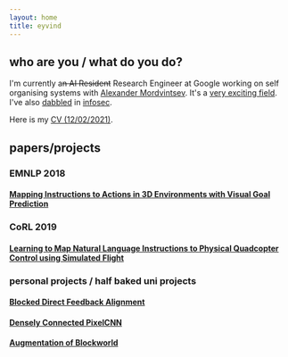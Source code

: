 ```yaml
---
layout: home
title: eyvind
---
```

## who are you / what do you do?
I'm currently a~~n AI Resident~~ Research Engineer at Google working on self organising systems with [Alexander Mordvintsev](https://znah.net/). It's a [very exciting field](https://distill.pub/2020/growing-ca/). I've also [dabbled](https://bughunters.google.com/profile/c7fc560e-70f4-44e7-8287-0ca16ee7ea4d) in [infosec](https://www.facebook.com/whitehat/thanks/).

Here is my [CV (12/02/2021)](assets/eyvind_cv_feb_2021.pdf).

## papers/projects
### EMNLP 2018
#### [Mapping Instructions to Actions in 3D Environments with Visual Goal Prediction](https://arxiv.org/abs/1809.00786)
### CoRL 2019
#### [Learning to Map Natural Language Instructions to Physical Quadcopter Control using Simulated Flight](https://arxiv.org/abs/1910.09664)
### personal projects / half baked uni projects
#### [Blocked Direct Feedback Alignment](assets/blocked-direct-feedback.pdf)
#### [Densely Connected PixelCNN](assets/densely-connected-pixelcnn.pdf)
#### [Augmentation of Blockworld](assets/augmentation-block-world.pdf)
